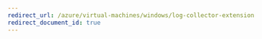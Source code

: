 ```yaml
---
redirect_url: /azure/virtual-machines/windows/log-collector-extension
redirect_document_id: true
---
```

